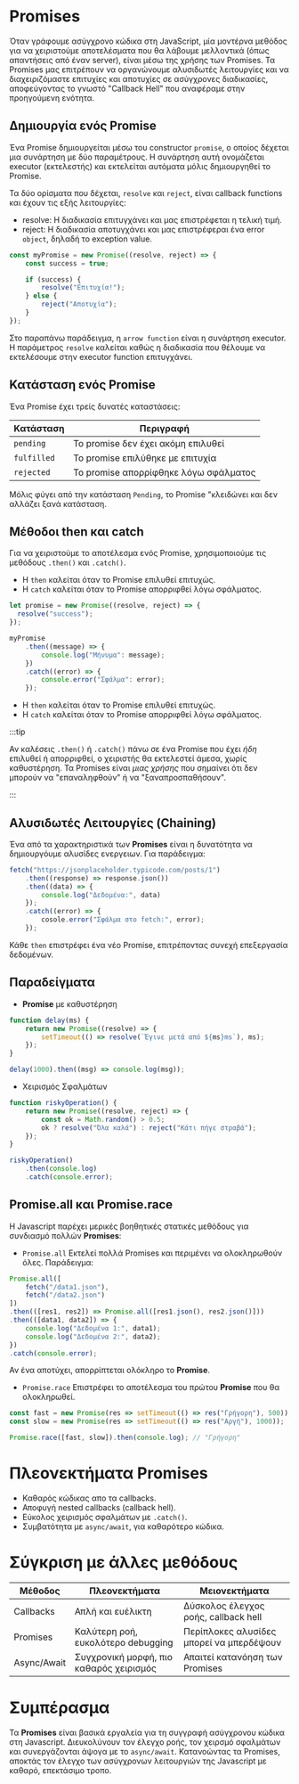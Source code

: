 # Promises

Όταν γράφουμε ασύγχρονο κώδικα στη JavaScript, μία μοντέρνα μεθόδος για να χειριστούμε αποτελέσματα που θα λάβουμε μελλοντικά (όπως απαντήσεις από έναν server), είναι μέσω της χρήσης των Promises. Τα Promises μας επιτρέπουν να οργανώνουμε αλυσιδωτές λειτουργίες και να διαχειριζόμαστε επιτυχίες και αποτυχίες σε ασύγχρονες διαδικασίες, αποφεύγοντας το γνωστό "Callback Hell" που αναφέραμε στην προηγούμενη ενότητα.

## Δημιουργία ενός Promise

Ένα Promise δημιουργείται μέσω του constructor `promise`, ο οποίος δέχεται μια συνάρτηση με δύο παραμέτρους. Η συνάρτηση αυτή ονομάζεται executor (εκτελεστής) και εκτελείται αυτόματα μόλις δημιουργηθεί το Promise.

Τα δύο ορίσματα που δέχεται, `resolve` και `reject`, είναι callback functions και έχουν τις εξής λειτουργίες:

- resolve: Η διαδικασία επιτυγχάνει και μας επιστρέφεται η τελική τιμή.
- reject: Η διαδικασία αποτυγχάνει και μας επιστρέφεραι ένα error `object`, δηλαδή το exception value.

```javascript
const myPromise = new Promise((resolve, reject) => {
    const success = true;

    if (success) {
        resolve("Επιτυχία!");
    } else {
        reject("Αποτυχία");
    }
});
```
Στο παραπάνω παράδειγμα, η `arrow function` είναι η συνάρτηση executor. Η παράμετρος `resolve` καλείται καθώς η διαδικασία που θέλουμε να εκτελέσουμε στην executor function επιτυγχάνει.

## Κατάσταση ενός Promise

Ένα Promise έχει τρείς δυνατές καταστάσεις:

| Κατάσταση | Περιγραφή                                 |
|-----------|--------------------------------------------|
| `pending` | Το promise δεν έχει ακόμη επιλυθεί         |
| `fulfilled` | Το promise επιλύθηκε με επιτυχία         |
| `rejected` | Το promise απορρίφθηκε λόγω σφάλματος     |

Μόλις φύγει από την κατάσταση `Pending`, το Promise "κλειδώνει και δεν αλλάζει ξανά κατάσταση.

## Μέθοδοι then και catch

Για να χειριστούμε το αποτέλεσμα ενός Promise, χρησιμοποιούμε τις μεθόδους `.then()` και `.catch()`.

- H `then` καλείται όταν το Promise επιλυθεί επιτυχώς.
- Η `catch` καλείται όταν το Promise απορριφθεί λόγω σφάλματος.

```javascript
let promise = new Promise((resolve, reject) => {
  resolve("success");
});

myPromise
    .then((message) => {
        console.log("Μήνυμα": message);
    })
    .catch((error) => {
        console.error("Σφάλμα": error);
    });
```
- H `then` καλείται όταν το Promise επιλυθεί επιτυχώς.
- Η `catch` καλείται όταν το Promise απορριφθεί λόγω σφάλματος.

:::tip

Αν καλέσεις `.then()` ή `.catch()` πάνω σε ένα Promise που έχει *ήδη* επιλυθεί ή απορριφθεί, ο χειριστής θα εκτελεστεί άμεσα, χωρίς καθυστέρηση. Τα Promises είναι *μιας χρήσης* που σημαίνει ότι δεν μπορούν να "επαναληφθούν" ή να "ξαναπροσπαθήσουν".

:::


## Αλυσιδωτές Λειτουργίες (Chaining)

Ένα από τα χαρακτηριστικά των **Promises** είναι η δυνατότητα να δημιουργόυμε αλυσίδες ενεργειων. Για παράδειγμα: 

```javascript
fetch("https://jsonplaceholder.typicode.com/posts/1")
    .then((response) => response.json())
    .then((data) => {
        console.log("Δεδομένα:", data)
    });
    .catch((error) => {
        cosole.error("Σφάλμα στο fetch:", error);
    });
```
Κάθε `then` επιστρέφει ένα νέο Promise, επιτρέποντας συνεχή επεξεργασία δεδομένων.

## Παραδείγματα

* **Promise** με καθυστέρηση 

```javascript
function delay(ms) {
    return new Promise((resolve) => {
        setTimeout(() => resolve(`Έγινε μετά από ${ms}ms`), ms);
    });
}

delay(1000).then((msg) => console.log(msg));
```

* Χειρισμός Σφαλμάτων

```javascript
function riskyOperation() {
    return new Promise((resolve, reject) => {
        const ok = Math.random() > 0.5;
        ok ? resolve("Όλα καλά") : reject("Κάτι πήγε στραβά");
    });
}

riskyOperation()
    .then(console.log)
    .catch(console.error);
```

## Promise.all και Promise.race

Η Javascript παρέχει μερικές βοηθητικές στατικές μεθόδους για συνδιασμό πολλών **Promises**:

* `Promise.all`
Εκτελεί πολλά Promises και περιμένει να ολοκληρωθούν όλες. Παράδειγμα:

```javascript 
Promise.all([
    fetch("/data1.json"),
    fetch("/data2.json")
])
.then(([res1, res2]) => Promise.all([res1.json(), res2.json()]))
.then(([data1, data2]) => {
    console.log("Δεδομένα 1:", data1);
    console.log("Δεδομένα 2:", data2);
})
.catch(console.error);
```
Αν ένα αποτύχει, απορρίπτεται ολόκληρο το **Promise**.

* `Promise.race`
Επιστρέφει το αποτέλεσμα του πρώτου **Promise** που θα ολοκληρωθεί.
```javascript
const fast = new Promise(res => setTimeout(() => res("Γρήγορη"), 500));
const slow = new Promise(res => setTimeout(() => res("Αργή"), 1000));

Promise.race([fast, slow]).then(console.log); // "Γρήγορη"
```

# Πλεονεκτήματα Promises

- Καθαρός κώδικας απο τα callbacks.
- Αποφυγή nested callbacks (callback hell).
- Εύκολος χειρισμός σφαλμάτων με `.catch()`.
- Συμβατότητα με `async/await`, για καθαρότερο κώδικα.

# Σύγκριση με άλλες μεθόδους

| Μέθοδος       | Πλεονεκτήματα                             | Μειονεκτήματα                                  |
|---------------|--------------------------------------------|------------------------------------------------|
| Callbacks     | Απλή και ευέλικτη                         | Δύσκολος έλεγχος ροής, callback hell           |
| Promises      | Καλύτερη ροή, ευκολότερο debugging         | Περίπλοκες αλυσίδες μπορεί να μπερδέψουν       |
| Async/Await   | Συγχρονική μορφή, πιο καθαρός χειρισμός   | Απαιτεί κατανόηση των Promises                 |


# Συμπέρασμα

Τα **Promises** είναι βασικά εργαλεία για τη συγγραφή ασύγχρονου κώδικα στη Javascript. Διευκολύνουν τον έλεγχο ροής, τον χειρσμό σφαλμάτων και συνεργάζονται άψογα με το `async/await`. Κατανοώντας τα Promises, αποκτάς τον έλεγχο των ασύγχρονων λειτουργιών της Javascript με καθαρό, επεκτάσιμο τροπο.

